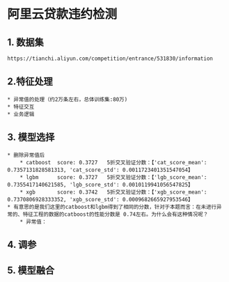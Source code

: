 # 阿里云贷款违约检测
## 1. 数据集
    https://tianchi.aliyun.com/competition/entrance/531830/information
## 2.特征处理
    * 异常值的处理（约2万条左右，总体训练集:80万)
    * 特征交互
    * 业务逻辑
## 3. 模型选择
    * 删除异常值后
        * catboost  score: 0.3727   5折交叉验证分数：【'cat_score_mean': 0.7357131828581313, 'cat_score_std': 0.0011723401351547054】
        * lgbm      score: 0.3727   5折交叉验证分数：【'lgb_score_mean': 0.7355417140621585, 'lgb_score_std': 0.0010119941056547825】
        * xgb       score: 0.3742   5折交叉验证分数：【'xgb_score_mean': 0.7370806928333352, 'xgb_score_std': 0.0009682665927953546】
    * 有意思的是我们这里的catboost和lgbm得到了相同的分数，针对于本题而言：在未进行异常的、特征工程的数据的catboost的性能分数是 0.74左右。为什么会有这种情况呢？
        * 异常值：
## 4. 调参
## 5. 模型融合